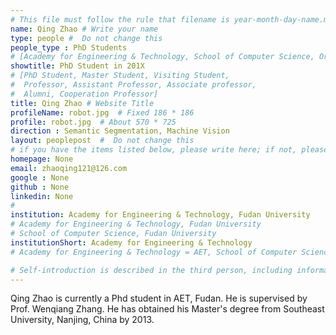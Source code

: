 ```yaml
---
# This file must follow the rule that filename is year-month-day-name.md .
name: Qing Zhao # Write your name
type: people #  Do not change this
people_type : PhD Students
# [Academy for Engineering & Technology, School of Computer Science, Organizer]
showtitle: PhD Student in 201X
# [PhD Student, Master Student, Visiting Student,
#  Professor, Assistant Professor, Associate professor,
#  Alumni, Cooperation Professor]
title: Qing Zhao # Website Title
profileName: robot.jpg  # Fixed 186 * 186
profile: robot.jpg  # About 570 * 725
direction : Semantic Segmentation, Machine Vision
layout: peoplepost  #  Do not change this
# if you have the items listed below, please write here; if not, please write None.
homepage: None
email: zhaoqing121@126.com
google : None
github : None
linkedin: None
# 
institution: Academy for Engineering & Technology, Fudan University
# Academy for Engineering & Technology, Fudan University
# School of Computer Science, Fudan University
institutionShort: Academy for Engineering & Technology
# Academy for Engineering & Technology = AET, School of Computer Science = SCS

# Self-introduction is described in the third person, including information such as educational experience
---
```


Qing Zhao is currently a Phd student in AET, Fudan. He is supervised by Prof. Wenqiang Zhang. He has obtained his Master's degree from Southeast University, Nanjing, China by 2013.